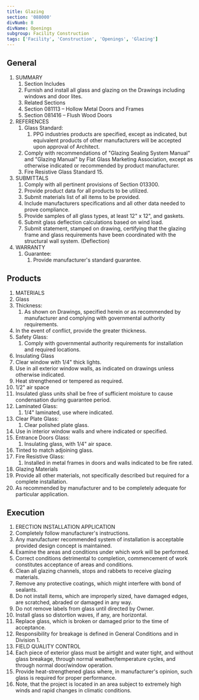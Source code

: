 ```yaml
---
title: Glazing
section: '088000'
divNumb: 8
divName: Openings
subgroup: Facility Construction
tags: ['Facility', 'Construction', 'Openings', 'Glazing']
---
```


## General

1. SUMMARY
   1. Section Includes
   1. Furnish and install all glass and glazing on the Drawings including windows and door lites.
   1. Related Sections
   1. Section 081113 – Hollow Metal Doors and Frames
   1. Section 081416 – Flush Wood Doors
1. REFERENCES
   1. Glass Standard:
      1. PPG industries products are specified, except as indicated, but equivalent products of other manufacturers will be accepted upon approval of Architect.
   2. Comply with recommendations of "Glazing Sealing System Manual" and "Glazing Manual" by Flat Glass Marketing Association, except as otherwise indicated or recommended by product manufacturer.
   3. Fire Resistive Glass Standard 15.
1. SUBMITTALS
   1. Comply with all pertinent provisions of Section 013300.
   2. Provide product data for all products to be utilized.
   3. Submit materials list of all items to be provided.
   4. Include manufacturers specifications and all other data needed to prove compliance.
   5. Provide samples of all glass types, at least 12" x 12", and gaskets.
   6. Submit glass deflection calculations based on wind load.
   7. Submit statement, stamped on drawing, certifying that the glazing frame and glass requirements have been coordinated with the structural wall system. (Deflection)
1. WARRANTY
   1. Guarantee:
      1. Provide manufacturer's standard guarantee.

## Products

1.  MATERIALS
1.  Glass
1.  Thickness:
    1. As shown on Drawings, specified herein or as recommended by manufacturer and complying with governmental authority requirements.
1.  In the event of conflict, provide the greater thickness.
1.  Safety Glass:
    1. Comply with governmental authority requirements for installation and required locations.
1.  Insulating Glass
1.  Clear window with 1/4" thick lights.
1.  Use in all exterior window walls, as indicated on drawings unless otherwise indicated.
1.  Heat strengthened or tempered as required.
1.  1/2" air space
1.  Insulated glass units shall be free of sufficient moisture to cause condensation during guarantee period.
1.  Laminated Glass:
    1. 1/4" laminated, use where indicated.
1.  Clear Plate Glass:
    1. Clear polished plate glass.
1.  Use in interior window walls and where indicated or specified.
1.  Entrance Doors Glass:
    1. Insulating glass, with 1/4" air space.
1.  Tinted to match adjoining glass.
1.  Fire Resistive Glass:
    1. Installed in metal frames in doors and walls indicated to be fire rated.
1.  Glazing Materials
1.  Provide all other materials, not specifically described but required for a complete installation.
1.  As recommended by manufacturer and to be completely adequate for particular application.

## Execution

1.  ERECTION INSTALLATION APPLICATION
1.  Completely follow manufacturer's instructions.
1.  Any manufacturer recommended system of installation is acceptable provided design concept is maintained.
1.  Examine the areas and conditions under which work will be performed.
1.  Correct conditions detrimental to completion, commencement of work constitutes acceptance of areas and conditions.
1.  Clean all glazing channels, stops and rabbets to receive glazing materials.
1.  Remove any protective coatings, which might interfere with bond of sealants.
1.  Do not install items, which are improperly sized, have damaged edges, are scratched, abraded or damaged in any way.
1.  Do not remove labels from glass until directed by Owner.
1.  Install glass so distortion waves, if any, are horizontal.
1.  Replace glass, which is broken or damaged prior to the time of acceptance.
1.  Responsibility for breakage is defined in General Conditions and in Division 1.
1.  FIELD QUALITY CONTROL
1.  Each piece of exterior glass must be airtight and water tight, and without glass breakage, through normal weather/temperature cycles, and through normal door/window operation.
1.  Provide heat-strengthened glass where, in manufacturer's opinion, such glass is required for proper performance.
1.  Note, that the project is located in an area subject to extremely high winds and rapid changes in climatic conditions.
